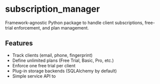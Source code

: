 # subscription_manager

Framework-agnostic Python package to handle client subscriptions, free-trial enforcement, and plan management.

## Features

- Track clients (email, phone, fingerprint)
- Define unlimited plans (Free Trial, Basic, Pro, etc.)
- Enforce one free trial per client
- Plug-in storage backends (SQLAlchemy by default)
- Simple service API to
